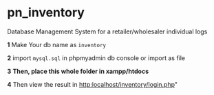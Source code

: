 # pn_inventory
Database Management System for a retailer/wholesaler individual logs


**1** Make Your db name as ```inventory```

**2** import ```mysql.sql``` in phpmyadmin db console or import as file 

**3** **Then, place this whole folder in xampp/htdocs**

**4** Then view the result in [http:localhost/inventory/login.php](http:localhost/inventory/login.php)"
